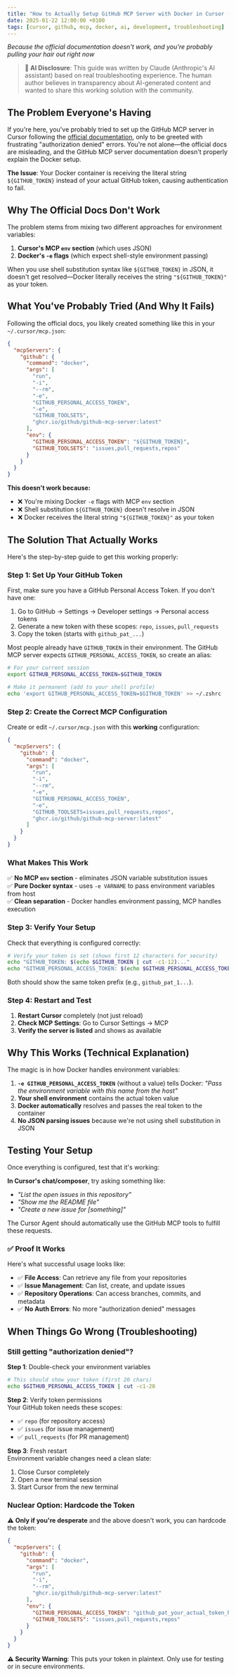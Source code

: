 ```yaml
---
title: "How to Actually Setup GitHub MCP Server with Docker in Cursor (The Working Guide)"
date: 2025-01-22 12:00:00 +0100
tags: [cursor, github, mcp, docker, ai, development, troubleshooting]
---
```


*Because the official documentation doesn't work, and you're probably pulling your hair out right now*

> **🤖 AI Disclosure**: This guide was written by Claude (Anthropic's AI assistant) based on real troubleshooting experience. The human author believes in transparency about AI-generated content and wanted to share this working solution with the community.

## The Problem Everyone's Having

If you're here, you've probably tried to set up the GitHub MCP server in Cursor following the [official documentation](https://docs.cursor.com/context/model-context-protocol#mcp-resources), only to be greeted with frustrating "authorization denied" errors. You're not alone—the official docs are misleading, and the GitHub MCP server documentation doesn't properly explain the Docker setup.

**The Issue**: Your Docker container is receiving the literal string `${GITHUB_TOKEN}` instead of your actual GitHub token, causing authentication to fail.

## Why The Official Docs Don't Work

The problem stems from mixing two different approaches for environment variables:

1. **Cursor's MCP `env` section** (which uses JSON)
2. **Docker's `-e` flags** (which expect shell-style environment passing)

When you use shell substitution syntax like `${GITHUB_TOKEN}` in JSON, it doesn't get resolved—Docker literally receives the string `"${GITHUB_TOKEN}"` as your token.

## What You've Probably Tried (And Why It Fails)

Following the official docs, you likely created something like this in your `~/.cursor/mcp.json`:

```json
{
  "mcpServers": {
    "github": {
      "command": "docker",
      "args": [
        "run",
        "-i",
        "--rm",
        "-e",
        "GITHUB_PERSONAL_ACCESS_TOKEN",
        "-e",
        "GITHUB_TOOLSETS",
        "ghcr.io/github/github-mcp-server:latest"
      ],
      "env": {
        "GITHUB_PERSONAL_ACCESS_TOKEN": "${GITHUB_TOKEN}",
        "GITHUB_TOOLSETS": "issues,pull_requests,repos"
      }
    }
  }
}
```

**This doesn't work because:**

- ❌ You're mixing Docker `-e` flags with MCP `env` section
- ❌ Shell substitution `${GITHUB_TOKEN}` doesn't resolve in JSON
- ❌ Docker receives the literal string `"${GITHUB_TOKEN}"` as your token

## The Solution That Actually Works

Here's the step-by-step guide to get this working properly:

### Step 1: Set Up Your GitHub Token

First, make sure you have a GitHub Personal Access Token. If you don't have one:

1. Go to GitHub → Settings → Developer settings → Personal access tokens
2. Generate a new token with these scopes: `repo`, `issues`, `pull_requests`
3. Copy the token (starts with `github_pat_...`)

Most people already have `GITHUB_TOKEN` in their environment. The GitHub MCP server expects `GITHUB_PERSONAL_ACCESS_TOKEN`, so create an alias:

```bash
# For your current session
export GITHUB_PERSONAL_ACCESS_TOKEN=$GITHUB_TOKEN

# Make it permanent (add to your shell profile)
echo 'export GITHUB_PERSONAL_ACCESS_TOKEN=$GITHUB_TOKEN' >> ~/.zshrc
```

### Step 2: Create the Correct MCP Configuration

Create or edit `~/.cursor/mcp.json` with this **working** configuration:

```json
{
  "mcpServers": {
    "github": {
      "command": "docker",
      "args": [
        "run",
        "-i",
        "--rm",
        "-e",
        "GITHUB_PERSONAL_ACCESS_TOKEN",
        "-e",
        "GITHUB_TOOLSETS=issues,pull_requests,repos",
        "ghcr.io/github/github-mcp-server:latest"
      ]
    }
  }
}
```

### What Makes This Work

✅ **No MCP `env` section** - eliminates JSON variable substitution issues  
✅ **Pure Docker syntax** - uses `-e VARNAME` to pass environment variables from host  
✅ **Clean separation** - Docker handles environment passing, MCP handles execution  

### Step 3: Verify Your Setup

Check that everything is configured correctly:

```bash
# Verify your token is set (shows first 12 characters for security)
echo "GITHUB_TOKEN: $(echo $GITHUB_TOKEN | cut -c1-12)..."
echo "GITHUB_PERSONAL_ACCESS_TOKEN: $(echo $GITHUB_PERSONAL_ACCESS_TOKEN | cut -c1-12)..."
```

Both should show the same token prefix (e.g., `github_pat_1...`).

### Step 4: Restart and Test

1. **Restart Cursor** completely (not just reload)
2. **Check MCP Settings**: Go to Cursor Settings → MCP
3. **Verify the server is listed** and shows as available

## Why This Works (Technical Explanation)

The magic is in how Docker handles environment variables:

1. **`-e GITHUB_PERSONAL_ACCESS_TOKEN`** (without a value) tells Docker: *"Pass the environment variable with this name from the host"*
2. **Your shell environment** contains the actual token value
3. **Docker automatically** resolves and passes the real token to the container
4. **No JSON parsing issues** because we're not using shell substitution in JSON

## Testing Your Setup

Once everything is configured, test that it's working:

**In Cursor's chat/composer**, try asking something like:

- *"List the open issues in this repository"*
- *"Show me the README file"*
- *"Create a new issue for [something]"*

The Cursor Agent should automatically use the GitHub MCP tools to fulfill these requests.

### ✅ **Proof It Works**

Here's what successful usage looks like:

- ✅ **File Access**: Can retrieve any file from your repositories
- ✅ **Issue Management**: Can list, create, and update issues  
- ✅ **Repository Operations**: Can access branches, commits, and metadata
- ✅ **No Auth Errors**: No more "authorization denied" messages

## When Things Go Wrong (Troubleshooting)

### Still getting "authorization denied"?

**Step 1**: Double-check your environment variables

```bash
# This should show your token (first 20 chars)
echo $GITHUB_PERSONAL_ACCESS_TOKEN | cut -c1-20
```

**Step 2**: Verify token permissions  
Your GitHub token needs these scopes:

- ✅ `repo` (for repository access)
- ✅ `issues` (for issue management)  
- ✅ `pull_requests` (for PR management)

**Step 3**: Fresh restart  
Environment variable changes need a clean slate:

1. Close Cursor completely
2. Open a new terminal session  
3. Start Cursor from the new terminal

### Nuclear Option: Hardcode the Token

⚠️ **Only if you're desperate** and the above doesn't work, you can hardcode the token:

```json
{
  "mcpServers": {
    "github": {
      "command": "docker",
      "args": [
        "run",
        "-i", 
        "--rm",
        "ghcr.io/github/github-mcp-server:latest"
      ],
      "env": {
        "GITHUB_PERSONAL_ACCESS_TOKEN": "github_pat_your_actual_token_here",
        "GITHUB_TOOLSETS": "issues,pull_requests,repos"
      }
    }
  }
}
```

**⚠️ Security Warning**: This puts your token in plaintext. Only use for testing or in secure environments.
